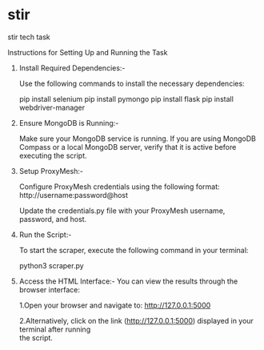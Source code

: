 # stir
stir tech task

Instructions for Setting Up and Running the Task

1. Install Required Dependencies:-
   
   Use the following commands to install the necessary dependencies:
   
   pip install selenium
   pip install pymongo
   pip install flask
   pip install webdriver-manager

2. Ensure MongoDB is Running:-
    
   Make sure your MongoDB service is running. If you are using MongoDB Compass or a local MongoDB 
   server, verify that it is active before executing the script. 
   
3. Setup ProxyMesh:-  
    
   Configure ProxyMesh credentials using the following format:
   http://username:password@host
  
   Update the credentials.py file with your ProxyMesh username, password, and host.

4. Run the Script:-   

   To start the scraper, execute the following command in your terminal:
   
   python3 scraper.py

5. Access the HTML Interface:-
   You can view the results through the browser interface:
   
   1.Open your browser and navigate to:
     http://127.0.0.1:5000
     
   2.Alternatively, click on the link (http://127.0.0.1:5000) displayed in your terminal after running  
     the script.
 



